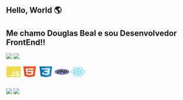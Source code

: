## Hello, World 🌎
## Me chamo Douglas Beal e sou Desenvolvedor FrontEnd!!

<div>
  <img width = "48%" src = "https://github-readme-stats.vercel.app/api?username=douglasbeall&show_icons=true&theme=dracula">
  <img width = 43% src = "https://github-readme-stats.vercel.app/api/top-langs/?username=douglasbeall&layout=compact&theme=dracula">
</div>


<div style="display: inline_block"><br>
  <img align="center" alt="Douglas-JS" height="30" width="40" src="https://raw.githubusercontent.com/devicons/devicon/master/icons/javascript/javascript-plain.svg">
  <img align="center" alt="Douglas-HTML" height="30" width="40" src="https://raw.githubusercontent.com/devicons/devicon/master/icons/html5/html5-original.svg">
  <img align="center" alt="Douglas-CSS" height="30" width="40" src="https://raw.githubusercontent.com/devicons/devicon/master/icons/css3/css3-original.svg">
  <img align="center" alt="Douglas-PHP" height="30" width="40" src="https://raw.githubusercontent.com/devicons/devicon/master/icons/php/php-original.svg">
  <img align="center" alt="Douglas-React" height="30" width="40" src="https://raw.githubusercontent.com/devicons/devicon/master/icons/react/react-original.svg">
</div>

##

<div>
  <a href="https://instagram.com/douglasbeal_" target="_blank"><img src="https://img.shields.io/badge/-Instagram-%23E4405F?style=for-the-badge&logo=instagram&logoColor=white" target="_blank"></a>
  <a href="https://www.linkedin.com/in/douglasbeal/" target="_blank"><img src="https://img.shields.io/badge/-LinkedIn-%230077B5?style=for-the-badge&logo=linkedin&logoColor=white"> </a>
</div>
